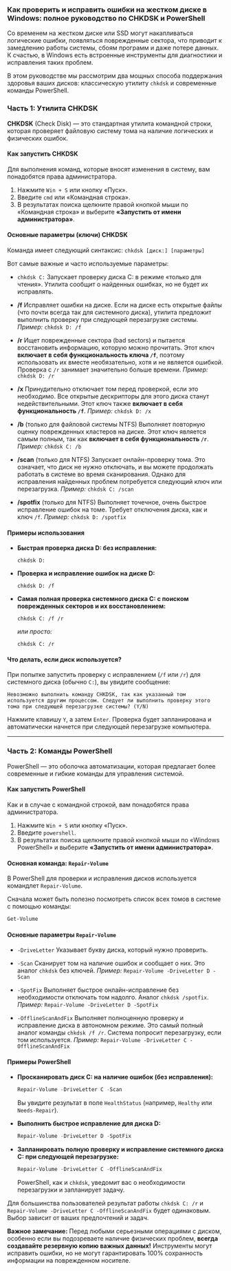 ### Как проверить и исправить ошибки на жестком диске в Windows: полное руководство по CHKDSK и PowerShell

Со временем на жестком диске или SSD могут накапливаться логические ошибки, появляться поврежденные сектора, что приводит к замедлению работы системы, сбоям программ и даже потере данных. К счастью, в Windows есть встроенные инструменты для диагностики и исправления таких проблем.

В этом руководстве мы рассмотрим два мощных способа поддержания здоровья ваших дисков: классическую утилиту `chkdsk` и современные команды PowerShell.

### Часть 1: Утилита CHKDSK

**CHKDSK** (Check Disk) — это стандартная утилита командной строки, которая проверяет файловую систему тома на наличие логических и физических ошибок.

#### Как запустить CHKDSK

Для выполнения команд, которые вносят изменения в систему, вам понадобятся права администратора.

1.  Нажмите `Win + S` или кнопку «Пуск».
2.  Введите `cmd` или «Командная строка».
3.  В результатах поиска щелкните правой кнопкой мыши по «Командная строка» и выберите **«Запустить от имени администратора»**.

#### Основные параметры (ключи) CHKDSK

Команда имеет следующий синтаксис: `chkdsk [диск:] [параметры]`

Вот самые важные и часто используемые параметры:

*   `chkdsk C:`
    Запускает проверку диска C: в режиме «только для чтения». Утилита сообщит о найденных ошибках, но не будет их исправлять.

*   **/f**
    Исправляет ошибки на диске. Если на диске есть открытые файлы (что почти всегда так для системного диска), утилита предложит выполнить проверку при следующей перезагрузке системы.
    *Пример:* `chkdsk D: /f`

*   **/r**
    Ищет поврежденные сектора (bad sectors) и пытается восстановить информацию, которую можно прочитать. Этот ключ **включает в себя функциональность ключа `/f`**, поэтому использовать их вместе необязательно, хотя и не является ошибкой. Проверка с `/r` занимает значительно больше времени.
    *Пример:* `chkdsk D: /r`

*   **/x**
    Принудительно отключает том перед проверкой, если это необходимо. Все открытые дескрипторы для этого диска станут недействительными. Этот ключ также **включает в себя функциональность `/f`**.
    *Пример:* `chkdsk D: /x`

*   **/b** (только для файловой системы NTFS)
    Выполняет повторную оценку поврежденных кластеров на диске. Этот ключ является самым полным, так как **включает в себя функциональность `/r`**.
    *Пример:* `chkdsk C: /b`

*   **/scan** (только для NTFS)
    Запускает онлайн-проверку тома. Это означает, что диск не нужно отключать, и вы можете продолжать работать в системе во время сканирования. Однако для исправления найденных проблем потребуется следующий ключ или перезагрузка.
    *Пример:* `chkdsk C: /scan`

*   **/spotfix** (только для NTFS)
    Выполняет точечное, очень быстрое исправление ошибок на томе. Требует отключения диска, как и ключ `/f`.
    *Пример:* `chkdsk D: /spotfix`

#### Примеры использования

*   **Быстрая проверка диска D: без исправления:**
    ```
    chkdsk D:
    ```

*   **Проверка и исправление ошибок на диске D:**
    ```
    chkdsk D: /f
    ```

*   **Самая полная проверка системного диска C: с поиском поврежденных секторов и их восстановлением:**
    ```
    chkdsk C: /f /r
    ```
    *или просто:*
    ```
    chkdsk C: /r
    ```

#### Что делать, если диск используется?

При попытке запустить проверку с исправлением (`/f` или `/r`) для системного диска (обычно `C:`), вы увидите сообщение:

`Невозможно выполнить команду CHKDSK, так как указанный том используется другим процессом. Следует ли выполнить проверку этого тома при следующей перезагрузке системы? (Y/N)`

Нажмите клавишу `Y`, а затем `Enter`. Проверка будет запланирована и автоматически начнется при следующей перезагрузке компьютера.

---

### Часть 2: Команды PowerShell

PowerShell — это оболочка автоматизации, которая предлагает более современные и гибкие команды для управления системой.

#### Как запустить PowerShell

Как и в случае с командной строкой, вам понадобятся права администратора.

1.  Нажмите `Win + S` или кнопку «Пуск».
2.  Введите `powershell`.
3.  В результатах поиска щелкните правой кнопкой мыши по «Windows PowerShell» и выберите **«Запустить от имени администратора»**.

#### Основная команда: `Repair-Volume`

В PowerShell для проверки и исправления дисков используется командлет `Repair-Volume`.

Сначала может быть полезно посмотреть список всех томов в системе с помощью команды:
```powershell
Get-Volume
```

#### Основные параметры `Repair-Volume`

*   `-DriveLetter`
    Указывает букву диска, который нужно проверить.

*   `-Scan`
    Сканирует том на наличие ошибок и сообщает о них. Это аналог `chkdsk` без ключей.
    *Пример:* `Repair-Volume -DriveLetter D -Scan`

*   `-SpotFix`
    Выполняет быстрое онлайн-исправление без необходимости отключать том надолго. Аналог `chkdsk /spotfix`.
    *Пример:* `Repair-Volume -DriveLetter D -SpotFix`

*   `-OfflineScanAndFix`
    Выполняет полноценную проверку и исправление диска в автономном режиме. Это самый полный аналог команды `chkdsk /f /r`. Система попросит перезагрузку, если том используется.
    *Пример:* `Repair-Volume -DriveLetter C -OfflineScanAndFix`

#### Примеры PowerShell

*   **Просканировать диск C: на наличие ошибок (без исправления):**
    ```powershell
    Repair-Volume -DriveLetter C -Scan
    ```
    Вы увидите результат в поле `HealthStatus` (например, `Healthy` или `Needs-Repair`).

*   **Выполнить быстрое исправление для диска D:**
    ```powershell
    Repair-Volume -DriveLetter D -SpotFix
    ```

*   **Запланировать полную проверку и исправление системного диска C: при следующей перезагрузке:**
    ```powershell
    Repair-Volume -DriveLetter C -OfflineScanAndFix
    ```
    PowerShell, как и `chkdsk`, уведомит вас о необходимости перезагрузки и запланирует задачу.


Для большинства пользователей результат работы `chkdsk C: /r` и `Repair-Volume -DriveLetter C -OfflineScanAndFix` будет одинаковым. Выбор зависит от ваших предпочтений и задач.

**Важное замечание:** Перед любыми серьезными операциями с диском, особенно если вы подозреваете наличие физических проблем, **всегда создавайте резервную копию важных данных!** Инструменты могут исправить ошибки, но не могут гарантировать 100% сохранность информации на поврежденном носителе.
